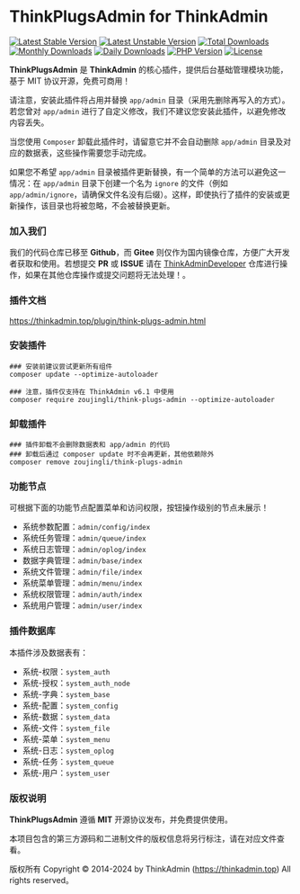 # ThinkPlugsAdmin for ThinkAdmin

[![Latest Stable Version](https://poser.pugx.org/zoujingli/think-plugs-admin/v/stable)](https://packagist.org/packages/zoujingli/think-plugs-admin)
[![Latest Unstable Version](https://poser.pugx.org/zoujingli/think-plugs-admin/v/unstable)](https://packagist.org/packages/zoujingli/think-plugs-admin)
[![Total Downloads](https://poser.pugx.org/zoujingli/think-plugs-admin/downloads)](https://packagist.org/packages/zoujingli/think-plugs-admin)
[![Monthly Downloads](https://poser.pugx.org/zoujingli/think-plugs-admin/d/monthly)](https://packagist.org/packages/zoujingli/think-plugs-admin)
[![Daily Downloads](https://poser.pugx.org/zoujingli/think-plugs-admin/d/daily)](https://packagist.org/packages/zoujingli/think-plugs-admin)
[![PHP Version](https://thinkadmin.top/static/icon/php-7.1.svg)](https://thinkadmin.top)
[![License](https://thinkadmin.top/static/icon/license-mit.svg)](https://mit-license.org)

**ThinkPlugsAdmin** 是 **ThinkAdmin** 的核心插件，提供后台基础管理模块功能，基于 MIT 协议开源，免费可商用！

请注意，安装此插件将占用并替换 `app/admin` 目录（采用先删除再写入的方式）。若您曾对 `app/admin` 进行了自定义修改，我们不建议您安装此插件，以避免修改内容丢失。

当您使用 `Composer` 卸载此插件时，请留意它并不会自动删除 `app/admin` 目录及对应的数据表，这些操作需要您手动完成。

如果您不希望 `app/admin` 目录被插件更新替换，有一个简单的方法可以避免这一情况：在 `app/admin` 目录下创建一个名为 `ignore` 的文件（例如 `app/admin/ignore`，请确保文件名没有后缀）。这样，即使执行了插件的安装或更新操作，该目录也将被忽略，不会被替换更新。

### 加入我们

我们的代码仓库已移至 **Github**，而 **Gitee** 则仅作为国内镜像仓库，方便广大开发者获取和使用。若想提交 **PR** 或 **ISSUE** 请在 [ThinkAdminDeveloper](https://github.com/zoujingli/ThinkAdminDeveloper) 仓库进行操作，如果在其他仓库操作或提交问题将无法处理！。

### 插件文档

https://thinkadmin.top/plugin/think-plugs-admin.html

### 安装插件

```shell
### 安装前建议尝试更新所有组件
composer update --optimize-autoloader

### 注意，插件仅支持在 ThinkAdmin v6.1 中使用
composer require zoujingli/think-plugs-admin --optimize-autoloader
```

### 卸载插件

```shell
### 插件卸载不会删除数据表和 app/admin 的代码
### 卸载后通过 composer update 时不会再更新，其他依赖除外
composer remove zoujingli/think-plugs-admin
```

### 功能节点

可根据下面的功能节点配置菜单和访问权限，按钮操作级别的节点未展示！

* 系统参数配置：`admin/config/index`
* 系统任务管理：`admin/queue/index`
* 系统日志管理：`admin/oplog/index`
* 数据字典管理：`admin/base/index`
* 系统文件管理：`admin/file/index`
* 系统菜单管理：`admin/menu/index`
* 系统权限管理：`admin/auth/index`
* 系统用户管理：`admin/user/index`

### 插件数据库

本插件涉及数据表有：

* 系统-权限：`system_auth`
* 系统-授权：`system_auth_node`
* 系统-字典：`system_base`
* 系统-配置：`system_config`
* 系统-数据：`system_data`
* 系统-文件：`system_file`
* 系统-菜单：`system_menu`
* 系统-日志：`system_oplog`
* 系统-任务：`system_queue`
* 系统-用户：`system_user`

### 版权说明

**ThinkPlugsAdmin** 遵循 **MIT** 开源协议发布，并免费提供使用。

本项目包含的第三方源码和二进制文件的版权信息将另行标注，请在对应文件查看。

版权所有 Copyright © 2014-2024 by ThinkAdmin (https://thinkadmin.top) All rights reserved。
